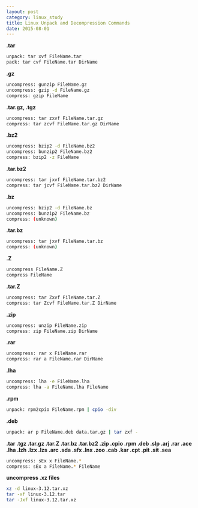 ```yaml
---
layout: post
category: linux_study
title: Linux Unpack and Decompression Commands
date: 2015-08-01
---
```


**.tar**

```bash
unpack: tar xvf FileName.tar
pack: tar cvf FileName.tar DirName
```

**.gz**

```bash
uncompress: gunzip FileName.gz
uncompress: gzip -d FileName.gz
compress: gzip FileName
```

**.tar.gz, .tgz**

```bash
uncompress: tar zxvf FileName.tar.gz
compress: tar zcvf FileName.tar.gz DirName
```

**.bz2**

```bash
uncompress: bzip2 -d FileName.bz2
uncompress: bunzip2 FileName.bz2
compress: bzip2 -z FileName
```

**.tar.bz2**

```bash
uncompress: tar jxvf FileName.tar.bz2
compress: tar jcvf FileName.tar.bz2 DirName
```

**.bz**

```bash
uncompress: bzip2 -d FileName.bz
uncompress: bunzip2 FileName.bz
compress: (unknown)
```

**.tar.bz**

```bash
uncompress: tar jxvf FileName.tar.bz
compress: (unknown)
```

**.Z**

```bash
uncompress FileName.Z
compress FileName
```

**.tar.Z**

```bash
uncompress: tar Zxvf FileName.tar.Z
compress: tar Zcvf FileName.tar.Z DirName
```

**.zip**

```bash
uncompress: unzip FileName.zip
compress: zip FileName.zip DirName
```

**.rar**

```bash
uncompress: rar x FileName.rar
compress: rar a FileName.rar DirName
```

**.lha**

```bash
uncompress: lha -e FileName.lha
compress: lha -a FileName.lha FileName
```

**.rpm**

```bash
unpack: rpm2cpio FileName.rpm | cpio -div
```

**.deb**

```bash
unpack: ar p FileName.deb data.tar.gz | tar zxf -
```

**.tar .tgz .tar.gz .tar.Z .tar.bz .tar.bz2 .zip .cpio .rpm .deb .slp .arj .rar .ace .lha .lzh .lzx .lzs .arc .sda .sfx .lnx .zoo .cab .kar .cpt .pit .sit .sea**

```bash
uncompress: sEx x FileName.*
compress: sEx a FileName.* FileName
```

**uncompress .xz files**

```bash
xz -d linux-3.12.tar.xz
tar -xf linux-3.12.tar
tar -Jxf linux-3.12.tar.xz
```
